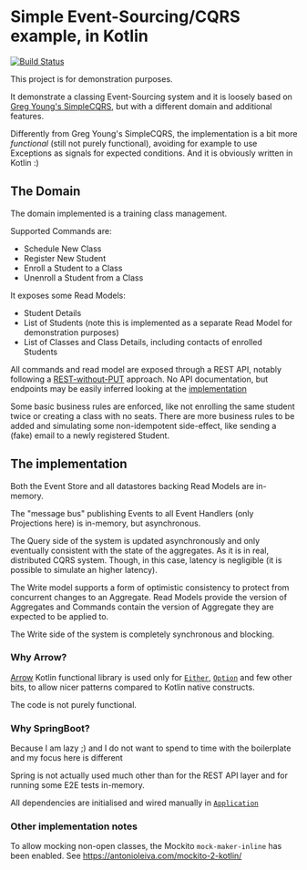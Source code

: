 # Simple Event-Sourcing/CQRS example, in Kotlin

[![Build Status](https://travis-ci.org/nicusX/kotlin-event-sourcing-example.svg?branch=master)](https://travis-ci.org/nicusX/kotlin-event-sourcing-example)

This project is for demonstration purposes.

It demonstrate a classing Event-Sourcing system and it is loosely based on [Greg Young's SimpleCQRS](https://github.com/gregoryyoung/m-r),
but with a different domain and additional features.

Differently from Greg Young's SimpleCQRS, the implementation is a bit more *functional* (still not purely functional),
avoiding for example to use Exceptions as signals for expected conditions.
And it is obviously written in Kotlin :)


## The Domain

The domain implemented is a training class management.

Supported Commands are:

* Schedule New Class
* Register New Student
* Enroll a Student to a Class
* Unenroll a Student from a Class

It exposes some Read Models:

* Student Details
* List of Students (note this is implemented as a separate Read Model for demonstration purposes)
* List of Classes and Class Details, including contacts of enrolled Students

All commands and read model are exposed through a REST API, notably following a
[REST-without-PUT](https://www.thoughtworks.com/insights/blog/rest-api-design-resource-modeling) approach.
No API documentation, but endpoints may be easily inferred looking at the [implementation](src/main/kotlin/eventsourcing/api)

Some basic business rules are enforced, like not enrolling the same student twice or creating a class with no seats.
There are more business rules to be added and simulating some non-idempotent side-effect, like sending a (fake) email to a 
newly registered Student.

## The implementation

Both the Event Store and all datastores backing Read Models are in-memory.

The "message bus" publishing Events to all Event Handlers (only Projections here) is in-memory, but asynchronous.

The Query side of the system is updated asynchronously and only eventually consistent with the state of the aggregates. 
As it is in real, distributed CQRS system. Though, in this case, latency is negligible (it is possible to simulate an higher latency).

The Write model supports a form of optimistic consistency to protect from concurrent changes to an Aggregate.
Read Models provide the version of Aggregates and Commands contain the version of Aggregate they are expected to be applied to.

The Write side of the system is completely synchronous and blocking.

### Why Arrow?

[Arrow](https://arrow-kt.io) Kotlin functional library is used only for 
[`Either`](https://arrow-kt.io/docs/apidocs/arrow-core-data/arrow.core/-either/index.html), 
[`Option`](https://arrow-kt.io/docs/apidocs/arrow-core-data/arrow.core/-option/index.html) and few other bits, to allow
nicer patterns compared to Kotlin native constructs.

The code is not purely functional.

### Why SpringBoot?

Because I am lazy ;) and I do not want to spend to time with the boilerplate and my focus here is different

Spring is not actually used much other than for the REST API layer and for running some E2E tests in-memory.

All dependencies are initialised and wired manually in [`Application`](src/main/kotlin/eventsourcing/Application.kt)

### Other implementation notes

To allow mocking non-open classes, the Mockito `mock-maker-inline` has been enabled. See https://antonioleiva.com/mockito-2-kotlin/
